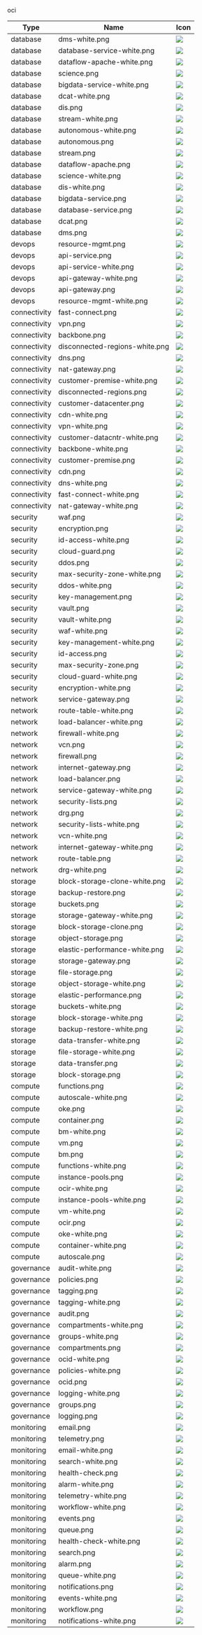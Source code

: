oci

Type | Name | Icon
--|--|--
database|dms-white.png|![](../resources/oci/database/dms-white.png)
database|database-service-white.png|![](../resources/oci/database/database-service-white.png)
database|dataflow-apache-white.png|![](../resources/oci/database/dataflow-apache-white.png)
database|science.png|![](../resources/oci/database/science.png)
database|bigdata-service-white.png|![](../resources/oci/database/bigdata-service-white.png)
database|dcat-white.png|![](../resources/oci/database/dcat-white.png)
database|dis.png|![](../resources/oci/database/dis.png)
database|stream-white.png|![](../resources/oci/database/stream-white.png)
database|autonomous-white.png|![](../resources/oci/database/autonomous-white.png)
database|autonomous.png|![](../resources/oci/database/autonomous.png)
database|stream.png|![](../resources/oci/database/stream.png)
database|dataflow-apache.png|![](../resources/oci/database/dataflow-apache.png)
database|science-white.png|![](../resources/oci/database/science-white.png)
database|dis-white.png|![](../resources/oci/database/dis-white.png)
database|bigdata-service.png|![](../resources/oci/database/bigdata-service.png)
database|database-service.png|![](../resources/oci/database/database-service.png)
database|dcat.png|![](../resources/oci/database/dcat.png)
database|dms.png|![](../resources/oci/database/dms.png)
devops|resource-mgmt.png|![](../resources/oci/devops/resource-mgmt.png)
devops|api-service.png|![](../resources/oci/devops/api-service.png)
devops|api-service-white.png|![](../resources/oci/devops/api-service-white.png)
devops|api-gateway-white.png|![](../resources/oci/devops/api-gateway-white.png)
devops|api-gateway.png|![](../resources/oci/devops/api-gateway.png)
devops|resource-mgmt-white.png|![](../resources/oci/devops/resource-mgmt-white.png)
connectivity|fast-connect.png|![](../resources/oci/connectivity/fast-connect.png)
connectivity|vpn.png|![](../resources/oci/connectivity/vpn.png)
connectivity|backbone.png|![](../resources/oci/connectivity/backbone.png)
connectivity|disconnected-regions-white.png|![](../resources/oci/connectivity/disconnected-regions-white.png)
connectivity|dns.png|![](../resources/oci/connectivity/dns.png)
connectivity|nat-gateway.png|![](../resources/oci/connectivity/nat-gateway.png)
connectivity|customer-premise-white.png|![](../resources/oci/connectivity/customer-premise-white.png)
connectivity|disconnected-regions.png|![](../resources/oci/connectivity/disconnected-regions.png)
connectivity|customer-datacenter.png|![](../resources/oci/connectivity/customer-datacenter.png)
connectivity|cdn-white.png|![](../resources/oci/connectivity/cdn-white.png)
connectivity|vpn-white.png|![](../resources/oci/connectivity/vpn-white.png)
connectivity|customer-datacntr-white.png|![](../resources/oci/connectivity/customer-datacntr-white.png)
connectivity|backbone-white.png|![](../resources/oci/connectivity/backbone-white.png)
connectivity|customer-premise.png|![](../resources/oci/connectivity/customer-premise.png)
connectivity|cdn.png|![](../resources/oci/connectivity/cdn.png)
connectivity|dns-white.png|![](../resources/oci/connectivity/dns-white.png)
connectivity|fast-connect-white.png|![](../resources/oci/connectivity/fast-connect-white.png)
connectivity|nat-gateway-white.png|![](../resources/oci/connectivity/nat-gateway-white.png)
security|waf.png|![](../resources/oci/security/waf.png)
security|encryption.png|![](../resources/oci/security/encryption.png)
security|id-access-white.png|![](../resources/oci/security/id-access-white.png)
security|cloud-guard.png|![](../resources/oci/security/cloud-guard.png)
security|ddos.png|![](../resources/oci/security/ddos.png)
security|max-security-zone-white.png|![](../resources/oci/security/max-security-zone-white.png)
security|ddos-white.png|![](../resources/oci/security/ddos-white.png)
security|key-management.png|![](../resources/oci/security/key-management.png)
security|vault.png|![](../resources/oci/security/vault.png)
security|vault-white.png|![](../resources/oci/security/vault-white.png)
security|waf-white.png|![](../resources/oci/security/waf-white.png)
security|key-management-white.png|![](../resources/oci/security/key-management-white.png)
security|id-access.png|![](../resources/oci/security/id-access.png)
security|max-security-zone.png|![](../resources/oci/security/max-security-zone.png)
security|cloud-guard-white.png|![](../resources/oci/security/cloud-guard-white.png)
security|encryption-white.png|![](../resources/oci/security/encryption-white.png)
network|service-gateway.png|![](../resources/oci/network/service-gateway.png)
network|route-table-white.png|![](../resources/oci/network/route-table-white.png)
network|load-balancer-white.png|![](../resources/oci/network/load-balancer-white.png)
network|firewall-white.png|![](../resources/oci/network/firewall-white.png)
network|vcn.png|![](../resources/oci/network/vcn.png)
network|firewall.png|![](../resources/oci/network/firewall.png)
network|internet-gateway.png|![](../resources/oci/network/internet-gateway.png)
network|load-balancer.png|![](../resources/oci/network/load-balancer.png)
network|service-gateway-white.png|![](../resources/oci/network/service-gateway-white.png)
network|security-lists.png|![](../resources/oci/network/security-lists.png)
network|drg.png|![](../resources/oci/network/drg.png)
network|security-lists-white.png|![](../resources/oci/network/security-lists-white.png)
network|vcn-white.png|![](../resources/oci/network/vcn-white.png)
network|internet-gateway-white.png|![](../resources/oci/network/internet-gateway-white.png)
network|route-table.png|![](../resources/oci/network/route-table.png)
network|drg-white.png|![](../resources/oci/network/drg-white.png)
storage|block-storage-clone-white.png|![](../resources/oci/storage/block-storage-clone-white.png)
storage|backup-restore.png|![](../resources/oci/storage/backup-restore.png)
storage|buckets.png|![](../resources/oci/storage/buckets.png)
storage|storage-gateway-white.png|![](../resources/oci/storage/storage-gateway-white.png)
storage|block-storage-clone.png|![](../resources/oci/storage/block-storage-clone.png)
storage|object-storage.png|![](../resources/oci/storage/object-storage.png)
storage|elastic-performance-white.png|![](../resources/oci/storage/elastic-performance-white.png)
storage|storage-gateway.png|![](../resources/oci/storage/storage-gateway.png)
storage|file-storage.png|![](../resources/oci/storage/file-storage.png)
storage|object-storage-white.png|![](../resources/oci/storage/object-storage-white.png)
storage|elastic-performance.png|![](../resources/oci/storage/elastic-performance.png)
storage|buckets-white.png|![](../resources/oci/storage/buckets-white.png)
storage|block-storage-white.png|![](../resources/oci/storage/block-storage-white.png)
storage|backup-restore-white.png|![](../resources/oci/storage/backup-restore-white.png)
storage|data-transfer-white.png|![](../resources/oci/storage/data-transfer-white.png)
storage|file-storage-white.png|![](../resources/oci/storage/file-storage-white.png)
storage|data-transfer.png|![](../resources/oci/storage/data-transfer.png)
storage|block-storage.png|![](../resources/oci/storage/block-storage.png)
compute|functions.png|![](../resources/oci/compute/functions.png)
compute|autoscale-white.png|![](../resources/oci/compute/autoscale-white.png)
compute|oke.png|![](../resources/oci/compute/oke.png)
compute|container.png|![](../resources/oci/compute/container.png)
compute|bm-white.png|![](../resources/oci/compute/bm-white.png)
compute|vm.png|![](../resources/oci/compute/vm.png)
compute|bm.png|![](../resources/oci/compute/bm.png)
compute|functions-white.png|![](../resources/oci/compute/functions-white.png)
compute|instance-pools.png|![](../resources/oci/compute/instance-pools.png)
compute|ocir-white.png|![](../resources/oci/compute/ocir-white.png)
compute|instance-pools-white.png|![](../resources/oci/compute/instance-pools-white.png)
compute|vm-white.png|![](../resources/oci/compute/vm-white.png)
compute|ocir.png|![](../resources/oci/compute/ocir.png)
compute|oke-white.png|![](../resources/oci/compute/oke-white.png)
compute|container-white.png|![](../resources/oci/compute/container-white.png)
compute|autoscale.png|![](../resources/oci/compute/autoscale.png)
governance|audit-white.png|![](../resources/oci/governance/audit-white.png)
governance|policies.png|![](../resources/oci/governance/policies.png)
governance|tagging.png|![](../resources/oci/governance/tagging.png)
governance|tagging-white.png|![](../resources/oci/governance/tagging-white.png)
governance|audit.png|![](../resources/oci/governance/audit.png)
governance|compartments-white.png|![](../resources/oci/governance/compartments-white.png)
governance|groups-white.png|![](../resources/oci/governance/groups-white.png)
governance|compartments.png|![](../resources/oci/governance/compartments.png)
governance|ocid-white.png|![](../resources/oci/governance/ocid-white.png)
governance|policies-white.png|![](../resources/oci/governance/policies-white.png)
governance|ocid.png|![](../resources/oci/governance/ocid.png)
governance|logging-white.png|![](../resources/oci/governance/logging-white.png)
governance|groups.png|![](../resources/oci/governance/groups.png)
governance|logging.png|![](../resources/oci/governance/logging.png)
monitoring|email.png|![](../resources/oci/monitoring/email.png)
monitoring|telemetry.png|![](../resources/oci/monitoring/telemetry.png)
monitoring|email-white.png|![](../resources/oci/monitoring/email-white.png)
monitoring|search-white.png|![](../resources/oci/monitoring/search-white.png)
monitoring|health-check.png|![](../resources/oci/monitoring/health-check.png)
monitoring|alarm-white.png|![](../resources/oci/monitoring/alarm-white.png)
monitoring|telemetry-white.png|![](../resources/oci/monitoring/telemetry-white.png)
monitoring|workflow-white.png|![](../resources/oci/monitoring/workflow-white.png)
monitoring|events.png|![](../resources/oci/monitoring/events.png)
monitoring|queue.png|![](../resources/oci/monitoring/queue.png)
monitoring|health-check-white.png|![](../resources/oci/monitoring/health-check-white.png)
monitoring|search.png|![](../resources/oci/monitoring/search.png)
monitoring|alarm.png|![](../resources/oci/monitoring/alarm.png)
monitoring|queue-white.png|![](../resources/oci/monitoring/queue-white.png)
monitoring|notifications.png|![](../resources/oci/monitoring/notifications.png)
monitoring|events-white.png|![](../resources/oci/monitoring/events-white.png)
monitoring|workflow.png|![](../resources/oci/monitoring/workflow.png)
monitoring|notifications-white.png|![](../resources/oci/monitoring/notifications-white.png)
